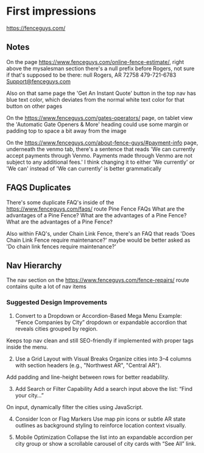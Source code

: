 # First impressions

https://fenceguys.com/

## Notes

On the page https://www.fenceguys.com/online-fence-estimate/, right above the mysalesman section there's a null prefix before Rogers, not sure if that's supposed to be there:
null
Rogers,
AR 72758
479-721-6783
Support@fenceguys.com

Also on that same page the 'Get An Instant Quote' button in the top nav has blue text color, which deviates from the normal white text color for that button on other pages

On the https://www.fenceguys.com/gates-operators/ page, on tablet view the 'Automatic Gate Openers & More' heading could use some margin or padding top to space a bit away from the image

On the https://www.fenceguys.com/about-fence-guys/#payment-info page, underneath the venmo tab, there's a sentence that reads 'We can currently accept payments through Venmo. Payments made through Venmo are not subject to any additional fees.' I think changing it to either 'We currently' or 'We can' instead of 'We can currently' is better grammatically

## FAQS Duplicates

There's some duplicate FAQ's inside of the https://www.fenceguys.com/faqs/ route
Pine Fence FAQs
What are the advantages of a Pine Fence?
What are the advantages of a Pine Fence?
What are the advantages of a Pine Fence?

Also within FAQ's, under Chain Link Fence, there's an FAQ that reads 'Does Chain Link Fence require maintenance?' maybe would be better asked as 'Do chain link fences require maintenance?'

## Nav Hierarchy

The nav section on the https://www.fenceguys.com/fence-repairs/ route contains quite a lot of nav items

### Suggested Design Improvements

1. Convert to a Dropdown or Accordion-Based Mega Menu
   Example:
   “Fence Companies by City” dropdown or expandable accordion that reveals cities grouped by region.

Keeps top nav clean and still SEO-friendly if implemented with proper <a> tags inside the menu.

2. Use a Grid Layout with Visual Breaks
   Organize cities into 3–4 columns with section headers (e.g., "Northwest AR", "Central AR").

Add padding and line-height between rows for better readability.

3. Add Search or Filter Capability
   Add a search input above the list: “Find your city…”

On input, dynamically filter the cities using JavaScript.

4. Consider Icon or Flag Markers
   Use map pin icons or subtle AR state outlines as background styling to reinforce location context visually.

5. Mobile Optimization
   Collapse the list into an expandable accordion per city group or show a scrollable carousel of city cards with “See All” link.
